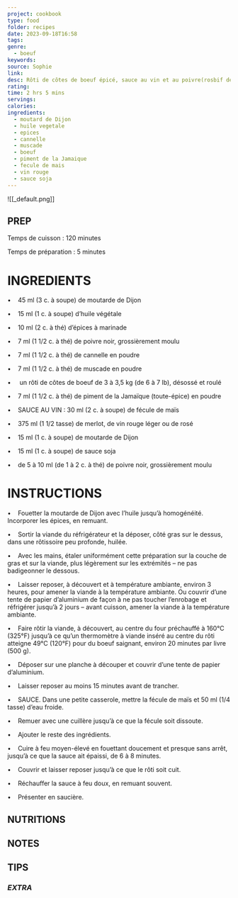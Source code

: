 ```yaml
---
project: cookbook
type: food
folder: recipes
date: 2023-09-18T16:58
tags: 
genre:
  - boeuf
keywords: 
source: Sophie
link: 
desc: Rôti de côtes de boeuf épicé, sauce au vin et au poivre(rosbif de côtes désossé)
rating: 
time: 2 hrs 5 mins
servings: 
calories: 
ingredients:
  - moutard de Dijon
  - huile vegetale
  - epices
  - cannelle
  - muscade
  - boeuf
  - piment de la Jamaique
  - fecule de mais
  - vin rouge
  - sauce soja
---
```


![[_default.png]]

## PREP

Temps de cuisson : 120 minutes

Temps de préparation : 5 minutes


# INGREDIENTS

•    45 ml (3 c. à soupe) de moutarde de Dijon

•    15 ml (1 c. à soupe) d’huile végétale

•    10 ml (2 c. à thé) d’épices à marinade

•    7 ml (1 1/2 c. à thé) de poivre noir, grossièrement moulu

•    7 ml (1 1/2 c. à thé) de cannelle en poudre

•    7 ml (1 1/2 c. à thé) de muscade en poudre

•     un rôti de côtes de boeuf de 3 à 3,5 kg (de 6 à 7 lb), désossé et roulé

•    7 ml (1 1/2 c. à thé) de piment de la Jamaïque (toute-épice) en poudre

•    SAUCE AU VIN : 30 ml (2 c. à soupe) de fécule de maïs

•    375 ml (1 1/2 tasse) de merlot, de vin rouge léger ou de rosé

•    15 ml (1 c. à soupe) de moutarde de Dijon

•    15 ml (1 c. à soupe) de sauce soja

•    de 5 à 10 ml (de 1 à 2 c. à thé) de poivre noir, grossièrement moulu


# INSTRUCTIONS

•    Fouetter la moutarde de Dijon avec l’huile jusqu’à homogénéité. Incorporer les épices, en remuant.

•    Sortir la viande du réfrigérateur et la déposer, côté gras sur le dessus, dans une rôtissoire peu profonde, huilée.

•    Avec les mains, étaler uniformément cette préparation sur la couche de gras et sur la viande, plus légèrement sur les extrémités – ne pas badigeonner le dessous.

•    Laisser reposer, à découvert et à température ambiante, environ 3 heures, pour amener la viande à la température ambiante. Ou couvrir d’une tente de papier d’aluminium de façon à ne pas toucher l’enrobage et réfrigérer jusqu’à 2 jours – avant cuisson, amener la viande à la température ambiante.

•    Faire rôtir la viande, à découvert, au centre du four préchauffé à 160°C (325°F) jusqu’à ce qu’un thermomètre à viande inséré au centre du rôti atteigne 49°C (120°F) pour du boeuf saignant, environ 20 minutes par livre (500 g).

•    Déposer sur une planche à découper et couvrir d’une tente de papier d’aluminium.

•    Laisser reposer au moins 15 minutes avant de trancher.

•    SAUCE. Dans une petite casserole, mettre la fécule de maïs et 50 ml (1/4 tasse) d’eau froide.

•    Remuer avec une cuillère jusqu’à ce que la fécule soit dissoute.

•    Ajouter le reste des ingrédients.

•    Cuire à feu moyen-élevé en fouettant doucement et presque sans arrêt, jusqu’à ce que la sauce ait épaissi, de 6 à 8 minutes.

•    Couvrir et laisser reposer jusqu’à ce que le rôti soit cuit.

•    Réchauffer la sauce à feu doux, en remuant souvent.

•    Présenter en saucière.

## NUTRITIONS



## NOTES



## TIPS



### *EXTRA*



